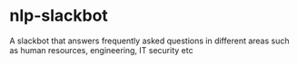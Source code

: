 # nlp-slackbot
A slackbot that answers frequently asked questions in different areas such as human resources, engineering, IT security etc
